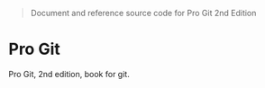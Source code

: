 > Document and reference source code for Pro Git 2nd Edition
# Pro Git
Pro Git, 2nd edition, book for git.